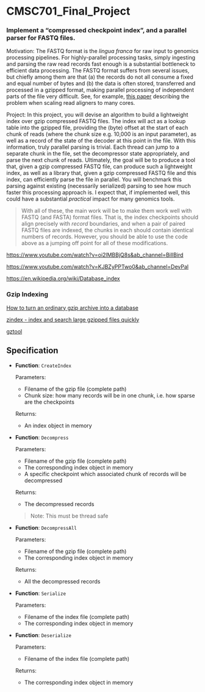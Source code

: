 # CMSC701_Final_Project

### Implement a “compressed checkpoint index”, and a parallel parser for FASTQ files.

Motivation: The FASTQ format is the *lingua franca* for raw input to genomics processing pipelines.  For highly-parallel  processing tasks, simply ingesting and parsing the raw read records fast enough is a substantial bottleneck to efficient data processing.  The  FASTQ format suffers from several issues, but chiefly among them are  that (a) the records do not all consume a fixed and equal number of  bytes and (b) the data is often stored, transferred and processed in a  gzipped format, making parallel processing of independent parts of the  file very difficult.  See, for example, [this paper](https://academic.oup.com/bioinformatics/article/35/3/421/5055585) describing the problem when scaling read aligners to many cores.

Project: In this project, you will devise an algorithm to build a lightweight  index over gzip compressed FASTQ files.  The index will act as a lookup  table into the gzipped file, providing the (byte) offset at the start of each chunk of reads (where the chunk size e.g. 10,000 is an input parameter), as well as a record of the state of the decoder at this  point in the file.  With this information, truly parallel parsing is  trivial.  Each thread can jump to a separate chunk in the file, set the  decompressor state appropriately, and parse the next chunk of reads.   Ultimately, the goal will be to produce a tool that, given a gzip  compressed FASTQ file, can produce such a lightweight index, as well as a library that, given a gzip compressed FASTQ file and this index, can  efficiently parse the file in parallel.  You will benchmark this parsing against existing (necessarily serialized) parsing to see how much  faster this processing approach is. I expect that, if implemented well,  this could have a substantial *practical* impact for many genomics tools.

> With all of these, the main work will be to make them work well with FASTQ (and FASTA) format files. That is, the index checkpoints should align precisely with *record* boundaries, and when a pair of paired FASTQ files are indexed, the chunks in each should contain identical numbers of records. However, you should be able to use the code above as a jumping off point for all of these modifications.

https://www.youtube.com/watch?v=oi2lMBBjQ8s&ab_channel=BillBird

https://www.youtube.com/watch?v=KJBZyPPTwo0&ab_channel=DevPal

https://en.wikipedia.org/wiki/Database_index

### Gzip Indexing

[How to turn an ordinary gzip archive into a database](https://rushter.com/blog/gzip-indexing/)

[zindex - index and search large gzipped files quickly](https://xania.org/201505/zindex-index-your-gzip-files)

[gztool](https://github.com/circulosmeos/gztool)

## Specification

- **Function**: `CreateIndex`

  Parameters: 

  - Filename of the gzip file (complete path)
  - Chunk size: how many records will be in one chunk, i.e. how sparse are the checkpoints

  Returns:

  - An index object in memory

- **Function**: `Decompress`

  Parameters:

  - Filename of the gzip file (complete path)
  - The corresponding index object in memory
  - A specific checkpoint which associated chunk of records will be decompressed

  Returns:

  - The decompressed records

  > Note: This must be thread safe

- **Function**: `DecompressAll`

  Parameters:

  - Filename of the gzip file (complete path)
  - The corresponding index object in memory

  Returns:

  - All the decompressed records

- **Function**: `Serialize`

  Parameters:

  - Filename of the index file (complete path)
  - The corresponding index object in memory

- **Function**: `Deserialize`

  Parameters:

  - Filename of the index file (complete path)

  Returns:

  - The corresponding index object in memory
